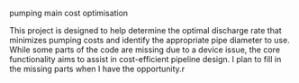 pumping main cost optimisation

This project is designed to help determine the optimal discharge rate that minimizes pumping costs and identify the appropriate pipe diameter to use. While some parts of the code are missing due to a device issue, the core functionality aims to assist in cost-efficient pipeline design. I plan to fill in the missing parts when I have the opportunity.r

